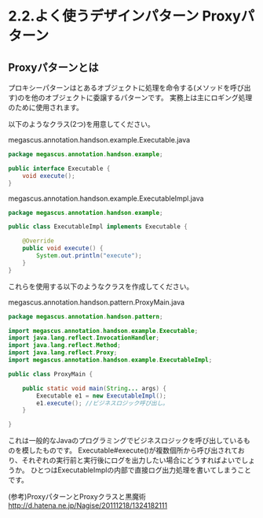 # 2.2.よく使うデザインパターン Proxyパターン

## Proxyパターンとは

プロキシーパターンはとあるオブジェクトに処理を命令する(メソッドを呼び出す)のを他のオブジェクトに委譲するパターンです。
実務上は主にロギング処理のために使用されます。

以下のようなクラス(2つ)を用意してください。

megascus.annotation.handson.example.Executable.java

```java:Executable.java
package megascus.annotation.handson.example;

public interface Executable {
    void execute();
}
```

megascus.annotation.handson.example.ExecutableImpl.java

```java:ExecutableImpl.java
package megascus.annotation.handson.example;

public class ExecutableImpl implements Executable {

    @Override
    public void execute() {
        System.out.println("execute");
    }
}
```

これらを使用する以下のようなクラスを作成してください。

megascus.annotation.handson.pattern.ProxyMain.java

```java:ProxyMain.java
package megascus.annotation.handson.pattern;

import megascus.annotation.handson.example.Executable;
import java.lang.reflect.InvocationHandler;
import java.lang.reflect.Method;
import java.lang.reflect.Proxy;
import megascus.annotation.handson.example.ExecutableImpl;

public class ProxyMain {

    public static void main(String... args) {
        Executable e1 = new ExecutableImpl();
        e1.execute(); //ビジネスロジック呼び出し。
    }

}
```

これは一般的なJavaのプログラミングでビジネスロジックを呼び出しているものを模したものです。
Executable#execute()が複数個所から呼び出されており、それぞれの実行前と実行後にログを出力したい場合にどうすればよいでしょうか。
ひとつはExecutableImplの内部で直接ログ出力処理を書いてしまうことです。




(参考)ProxyパターンとProxyクラスと黒魔術
http://d.hatena.ne.jp/Nagise/20111218/1324182111